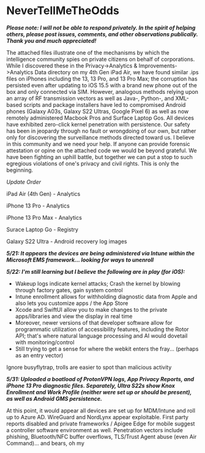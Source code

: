 # NeverTellMeTheOdds

***Please note: I will not be able to respond privately. In the spirit of helping others, please post issues, comments, and other observations publically. Thank you and much appreciated!***

The attached files illustrate one of the mechanisms by which the intelligence community spies on private citizens on behalf of corporations. While I discovered these in the Privacy->Analytics &amp; Improvements->Analytics Data directory on my 4th Gen iPad Air, we have found similar .ips files on iPhones including the 13, 13 Pro, and 13 Pro Max; the corruption has persisted even after updating to iOS 15.5 with a brand new phone out of the box and only connected via SIM. However, analogous methods relying upon an array of RF transmission vectors as well as Java-, Python-, and XML-based scripts and package installers have led to compromised Android phones (Galaxy A03s, Galaxy S22 Ultras, Google Pixel 6) as well as now remotely administered Macbook Pros and Surface Laptop Gos. All devices have exhibited zero-click kernel penetration with persistence. Our safety has been in jeopardy through no fault or wrongdoing of our own, but rather only for discovering the surveillance methods directed toward us. I believe in this community and we need your help. If anyone can provide forensic attestation or opine on the attached code we would be beyond grateful. We have been fighting an uphill battle, but together we can put a stop to such egregious violations of one's privacy and civil rights. This is only the beginning.

*Update Order*

iPad Air (4th Gen) - Analytics

iPhone 13 Pro - Analytics

iPhone 13 Pro Max - Analytics

Surace Laptop Go - Registry

Galaxy S22 Ultra - Android recovery log images

***5/21: It appears the devices are being administered via Intune within the Microsoft EMS framework... looking for ways to unenroll***

***5/22: I'm still learning but I believe the following are in play (for iOS):***
- Wakeup logs indicate kernel attacks; Crash the kernel by blowing through factory gates, gain system control
- Intune enrollment allows for withholding diagnostic data from Apple and also lets you customize apps / the App Store
- Xcode and SwiftUI allow you to make changes to the private apps/libraries and view the display in real time
- Moreover, newer versions of that developer software allow for programmatic utilization of accessibility features, including the Rotor API; that's where natural language processing and AI would dovetail with monitoring/control
- Still trying to get a sense for where the webkit enters the fray... (perhaps as an entry vector)

Ignore busyflytrap, trolls are easier to spot than malicious activity

***5/31: Uploaded a boatload of ProtonVPN logs, App Privacy Reports, and iPhone 13 Pro diagnostic files. Separately, Ultra S22s show Knox Enrollment and Work Profile (neither were set up or should be present), as well as Android GMS persistence.***

At this point, it would appear all devices are set up for MDM/Intune and roll up to Azure AD. WireGuard and NordLynx appear exploitable. First party reports disabled and private frameworks / Apigee Edge for mobile suggest a controller software environment as well. Penetration vectors include phishing, Bluetooth/NFC buffer overflows, TLS/Trust Agent abuse (even Air Command)... and bears, oh my

